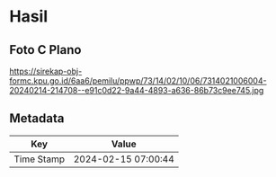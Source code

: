 # Hasil

## Foto C Plano

https://sirekap-obj-formc.kpu.go.id/6aa6/pemilu/ppwp/73/14/02/10/06/7314021006004-20240214-214708--e91c0d22-9a44-4893-a636-86b73c9ee745.jpg


## Metadata

| Key        | Value               |
| ---------- | ------------------- |
| Time Stamp | 2024-02-15 07:00:44 |




